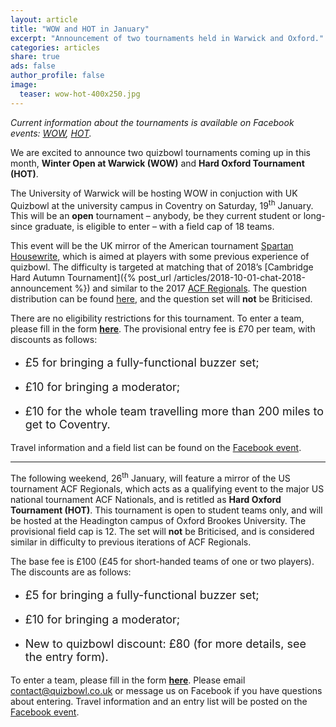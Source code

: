```yaml
---
layout: article
title: "WOW and HOT in January"
excerpt: "Announcement of two tournaments held in Warwick and Oxford."
categories: articles
share: true
ads: false
author_profile: false
image:
  teaser: wow-hot-400x250.jpg
---
```


*Current information about the tournaments is available on Facebook events: [WOW](https://www.facebook.com/events/1147961405370364/), [HOT](https://www.facebook.com/events/595657254231053/).*

We are excited to announce two quizbowl tournaments coming up in this month, **Winter Open at Warwick (WOW)** and **Hard Oxford Tournament (HOT)**.

The University of Warwick will be hosting WOW in conjuction with UK Quizbowl at the university campus in Coventry on Saturday, 19<sup>th</sup> January. This will be an **open** tournament – anybody, be they current student or long-since graduate, is eligible to enter – with a field cap of 18 teams.

This event will be the UK mirror of the American tournament [Spartan Housewrite](http://hsquizbowl.org/db/questionsets/2185/), which is aimed at players with some previous experience of quizbowl. The difficulty is targeted at matching that of 2018’s [Cambridge Hard Autumn Tournament]({% post_url /articles/2018-10-01-chat-2018-announcement %}) and similar to the 2017 [ACF Regionals](http://hsquizbowl.org/db/questionsets/1897/). The question distribution can be found [here](http://hsquizbowl.org/forums/viewtopic.php?f=8&t=21140), and the question set will **not** be Briticised.

There are no eligibility restrictions for this tournament. To enter a team, please fill in the form **[here](https://goo.gl/forms/1MJaFkowvqLtHtIU2)**. The provisional entry fee is £70 per team, with discounts as follows:
* <p style="font-size: 18px">£5 for bringing a fully-functional buzzer set;</p>
* <p style="font-size: 18px">£10 for bringing a moderator;</p>
* <p style="font-size: 18px">£10 for the whole team travelling more than 200 miles to get to Coventry.</p>

Travel information and a field list can be found on the [Facebook event](https://www.facebook.com/events/1147961405370364/).

<hr>

The following weekend, 26<sup>th</sup> January, will feature a mirror of the US tournament ACF Regionals, which acts as a qualifying event to the major US national tournament ACF Nationals, and is retitled as **Hard Oxford Tournament (HOT)**. This tournament is open to student teams only, and will be hosted at the Headington campus of Oxford Brookes University. The provisional field cap is 12. The set will **not** be Briticised, and is considered similar in difficulty to previous iterations of ACF Regionals.

The base fee is £100 (£45 for short-handed teams of one or two players). The discounts are as follows:
* <p style="font-size: 18px">£5 for bringing a fully-functional buzzer set;</p>
* <p style="font-size: 18px">£10 for bringing a moderator;</p>
* <p style="font-size: 18px">New to quizbowl discount: £80 (for more details, see the entry form).</p>

To enter a team, please fill in the form **[here](https://docs.google.com/forms/d/e/1FAIpQLSdOnf3saoQUwF5rS3N6u9RklIeSO8cN_yu-sTgywHJ18v4qzA/viewform?fbclid=IwAR05CfVgFoY1lURmtxXYR-tLNVRxpCPuylSExCNXEtnuX0otjF_DMaU1n0Y)**. Please email <contact@quizbowl.co.uk> or message us on Facebook if you have questions about entering. Travel information and an entry list will be posted on the [Facebook event](https://www.facebook.com/events/595657254231053/).

